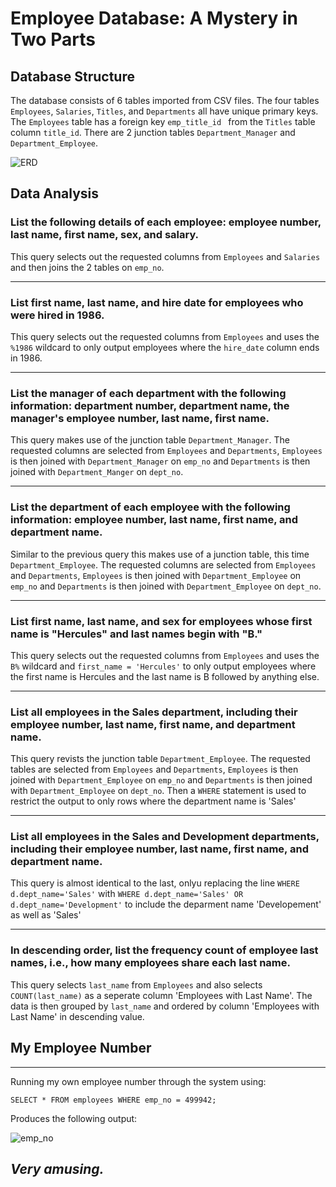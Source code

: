 # Employee Database: A Mystery in Two Parts

## Database Structure
The database consists of 6 tables imported from CSV files. The four tables `Employees`, `Salaries`, `Titles`, and `Departments` all have unique primary keys. The `Employees` table has a foreign key `emp_title_id ` from the `Titles` table column `title_id`. There are 2 junction tables `Department_Manager` and `Department_Employee`.


![ERD](https://raw.githubusercontent.com/Crazyspaceman-hd/sql-challenge/main/images/SQL_ERD.PNG)



## Data Analysis
### List the following details of each employee: employee number, last name, first name, sex, and salary.
This query selects out the requested columns from `Employees` and `Salaries` and then joins the 2 tables on `emp_no`.
___
### List first name, last name, and hire date for employees who were hired in 1986.
This query selects out the requested columns from `Employees` and uses the `%1986` wildcard to only output employees where the `hire_date` column ends in 1986.
___
### List the manager of each department with the following information: department number, department name, the manager's employee number, last name, first name.
This query makes use of the junction table `Department_Manager`. The requested columns are selected from `Employees` and `Departments`, `Employees` is then joined with `Department_Manager` on `emp_no` and `Departments` is then joined with `Department_Manger` on `dept_no`.
___
### List the department of each employee with the following information: employee number, last name, first name, and department name.
Similar to the previous query this makes use of a junction table, this time `Department_Employee`. The requested columns are selected from `Employees` and `Departments`, `Employees` is then joined with `Department_Employee` on `emp_no` and `Departments` is then joined with `Department_Employee` on `dept_no`.
___
### List first name, last name, and sex for employees whose first name is "Hercules" and last names begin with "B."
This query selects out the requested columns from `Employees` and uses the `B%` wildcard and `first_name = 'Hercules'`  to only output employees where the first name is Hercules and the last name is B followed by anything else.
___
### List all employees in the Sales department, including their employee number, last name, first name, and department name.

This query revists the junction table `Department_Employee`. The requested tables are selected from `Employees` and `Departments`, `Employees` is then joined with `Department_Employee` on `emp_no` and `Departments` is then joined with `Department_Employee` on `dept_no`. Then a `WHERE` statement is used to restrict the output to only rows where the department name is 'Sales'
___
### List all employees in the Sales and Development departments, including their employee number, last name, first name, and department name.

This query is almost identical to the last, onlyu replacing the line `WHERE d.dept_name='Sales'` with `WHERE d.dept_name='Sales' OR d.dept_name='Development'` to include the deparment name 'Developement' as well as 'Sales'
___
### In descending order, list the frequency count of employee last names, i.e., how many employees share each last name.
This query selects `last_name` from `Employees` and also selects `COUNT(last_name)` as a seperate column 'Employees with Last Name'.  The data is then grouped by `last_name` and ordered by column 'Employees with Last Name' in descending value.


## My Employee Number
___
Running my own employee number through the system using:

`SELECT * FROM employees WHERE emp_no = 499942;`

Produces the following output:

![emp_no](https://raw.githubusercontent.com/Crazyspaceman-hd/sql-challenge/main/images/emp_no.PNG)
## ***Very amusing.***
